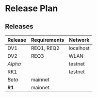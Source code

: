 # Release Plan
## Releases

| Release | Requirements  | Network | 
| --- | --- | --- |
| DV1 | REQ1, REQ2 | localhost |
| DV2 | REQ3 | WLAN |
| *Alpha* | | testnet |
| RK1 | | testnet |
| *Beta*  | mainnet |
| __R1__  | mainnet |
